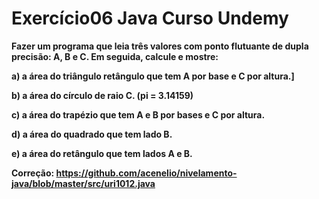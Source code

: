 # Exercício06 Java Curso Undemy

**Fazer um programa que leia três valores com ponto flutuante de dupla precisão: A, B e C. Em seguida, calcule e
mostre:**

**a) a área do triângulo retângulo que tem A por base e C por altura.]**

**b) a área do círculo de raio C. (pi = 3.14159)**

**c) a área do trapézio que tem A e B por bases e C por altura.**

**d) a área do quadrado que tem lado B.**

**e) a área do retângulo que tem lados A e B.**

**Correção: https://github.com/acenelio/nivelamento-java/blob/master/src/uri1012.java**


